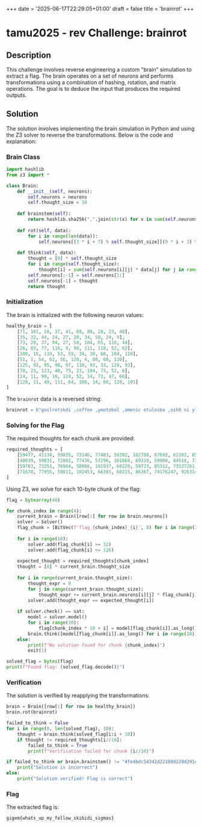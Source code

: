 +++
date = '2025-06-17T22:29:05+01:00'
draft = false
title = 'brainrot'
+++
# tamu2025 - rev Challenge: brainrot

## Description

This challenge involves reverse engineering a custom "brain" simulation to extract a flag. The brain operates on a set of neurons and performs transformations using a combination of hashing, rotation, and matrix operations. The goal is to deduce the input that produces the required outputs.

## Solution

The solution involves implementing the brain simulation in Python and using the Z3 solver to reverse the transformations. Below is the code and explanation:

### Brain Class

```python
import hashlib
from z3 import *

class Brain:
    def __init__(self, neurons):
        self.neurons = neurons
        self.thought_size = 10
        
    def brainstem(self):
        return hashlib.sha256(",".join(str(x) for x in sum(self.neurons, [])).encode()).hexdigest()
        
    def rot(self, data):
        for i in range(len(data)):
            self.neurons[(3 * i + 7) % self.thought_size][(9 * i + 3) % self.thought_size] ^= data[i]
            
    def think(self, data):
        thought = [0] * self.thought_size
        for i in range(self.thought_size):
            thought[i] = sum(self.neurons[i][j] * data[j] for j in range(self.thought_size))
        self.neurons[:-1] = self.neurons[1:]
        self.neurons[-1] = thought
        return thought
```

### Initialization

The brain is initialized with the following neuron values:

```python
healthy_brain = [
    [71, 101, 18, 37, 41, 69, 80, 28, 23, 48], 
    [35, 32, 44, 24, 27, 20, 34, 58, 24, 9], 
    [73, 29, 37, 94, 27, 58, 104, 65, 116, 44], 
    [26, 83, 77, 116, 9, 96, 111, 118, 52, 62], 
    [100, 15, 119, 53, 59, 34, 38, 68, 104, 110], 
    [51, 1, 54, 62, 56, 120, 4, 80, 60, 120], 
    [125, 92, 95, 98, 97, 110, 93, 33, 128, 93], 
    [70, 23, 123, 40, 75, 23, 104, 73, 52, 6], 
    [14, 11, 99, 16, 124, 52, 14, 73, 47, 66], 
    [128, 11, 49, 111, 64, 108, 14, 66, 128, 101]
]
```

The `brainrot` data is a reversed string:

```python
brainrot = b"gnilretskdi ,coffee ,ymotobol ,amenic etulosba ,oihO ni ylno ,oihO ,pac eht ..."[::-1]
```

### Solving for the Flag

The required thoughts for each chunk are provided:

```python
required_thoughts = [
    [59477, 41138, 59835, 73146, 77483, 59302, 102788, 67692, 62102, 85259],
    [40039, 59831, 72802, 77436, 57296, 101868, 69319, 59980, 84518, 73579466],
    [59783, 73251, 76964, 58066, 101937, 68220, 59723, 85312, 73537261, 7793081533],
    [71678, 77955, 59011, 102453, 66381, 60215, 86367, 74176247, 9263142620, 982652150581],
]
```

Using Z3, we solve for each 10-byte chunk of the flag:

```python
flag = bytearray(40)

for chunk_index in range(4):
    current_brain = Brain([row[:] for row in brain.neurons])
    solver = Solver()
    flag_chunk = [BitVec(f'flag_{chunk_index}_{i}', 8) for i in range(10)]
    
    for i in range(10):
        solver.add(flag_chunk[i] >= 32)
        solver.add(flag_chunk[i] <= 126)
    
    expected_thought = required_thoughts[chunk_index]
    thought = [0] * current_brain.thought_size
    
    for i in range(current_brain.thought_size):
        thought_expr = 0
        for j in range(current_brain.thought_size):
            thought_expr += current_brain.neurons[i][j] * flag_chunk[j]
        solver.add(thought_expr == expected_thought[i])
    
    if solver.check() == sat:
        model = solver.model()
        for i in range(10):
            flag[chunk_index * 10 + i] = model[flag_chunk[i]].as_long()
        brain.think([model[flag_chunk[i]].as_long() for i in range(10)])
    else:
        print(f"No solution found for chunk {chunk_index}")
        exit(1)

solved_flag = bytes(flag)
print(f"Found flag: {solved_flag.decode()}")
```

### Verification

The solution is verified by reapplying the transformations:

```python
brain = Brain([row[:] for row in healthy_brain])
brain.rot(brainrot)

failed_to_think = False
for i in range(0, len(solved_flag), 10):
    thought = brain.think(solved_flag[i:i + 10])
    if thought != required_thoughts[i//10]:
        failed_to_think = True
        print(f"Verification failed for chunk {i//10}")

if failed_to_think or brain.brainstem() != "4fe4bdc54342d22189d129d291d4fa23da12f22a45bca01e75a1f0e57588bf16":
    print("Solution is incorrect")
else:
    print("Solution verified! Flag is correct")
```

### Flag

The extracted flag is:

```
gigem{whats_up_my_fellow_skibidi_sigmas}
```
